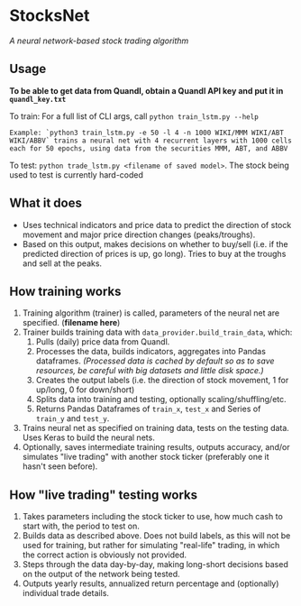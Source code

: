# StocksNet
*A neural network-based stock trading algorithm*

## Usage
**To be able to get data from Quandl, obtain a Quandl API key and put it in `quandl_key.txt`**

To train:
    For a full list of CLI args, call `python train_lstm.py --help`

    Example: `python3 train_lstm.py -e 50 -l 4 -n 1000 WIKI/MMM WIKI/ABT WIKI/ABBV` trains a neural net with 4 recurrent layers with 1000 cells each for 50 epochs, using data from the securities MMM, ABT, and ABBV

To test:
    `python trade_lstm.py <filename of saved model>`. The stock being used to test is currently hard-coded

## What it does
* Uses technical indicators and price data to predict the direction of stock movement and major price direction changes (peaks/troughs).
* Based on this output, makes decisions on whether to buy/sell (i.e. if the predicted direction of prices is up, go long). Tries to buy at the troughs and sell at the peaks.

## How training works
1. Training algorithm (trainer) is called, parameters of the neural net are specified. (**filename here**)
1. Trainer builds training data with `data_provider.build_train_data`, which:
    1. Pulls (daily) price data from Quandl.
    1. Processes the data, builds indicators, aggregates into Pandas dataframes. *(Processed data is cached by default so as to save resources, be careful with big datasets and little disk space.)*
    1. Creates the output labels (i.e. the direction of stock movement, 1 for up/long, 0 for down/short)
    1. Splits data into training and testing, optionally scaling/shuffling/etc.
    1. Returns Pandas Dataframes of `train_x`, `test_x` and Series of ` train_y` and `test_y`.
1. Trains neural net as specified on training data, tests on the testing data. Uses Keras to build the neural nets.
1. Optionally, saves intermediate training results, outputs accuracy, and/or simulates "live trading" with another stock ticker (preferably one it hasn't seen before).

## How "live trading" testing works
1. Takes parameters including the stock ticker to use, how much cash to start with, the period to test on.
1. Builds data as described above. Does not build labels, as this will not be used for training, but rather for simulating "real-life" trading, in which the correct action is obviously not provided.
1. Steps through the data day-by-day, making long-short decisions based on the output of the network being tested.
1. Outputs yearly results, annualized return percentage and (optionally) individual trade details.